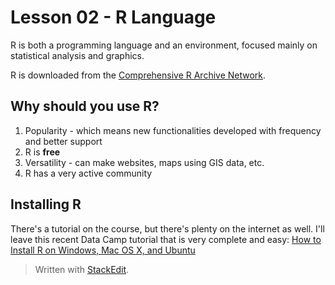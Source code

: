 # Lesson 02 - R Language

R is both a programming language and an environment, focused mainly on statistical analysis and graphics.

R is downloaded from the [Comprehensive R Archive Network](https://cran.r-project.org/).

## Why should you use R?

1. Popularity - which means new functionalities developed with frequency and better support
2. R is **free**
3. Versatility - can make websites, maps using GIS data, etc.
4. R has a very active community

## Installing R

There's a tutorial on the course, but there's plenty on the internet as well. I'll leave this recent Data Camp tutorial that is very complete and easy:
[How to Install R on Windows, Mac OS X, and Ubuntu](https://www.datacamp.com/community/tutorials/installing-R-windows-mac-ubuntu)


> Written with [StackEdit](https://stackedit.io/).
<!--stackedit_data:
eyJoaXN0b3J5IjpbLTQxNTA3NjQ0NSwzNTIxMjY2NDUsLTIxMj
MxNDA2MTYsLTY1MzA3MzAyOSwtOTM5MTE0ODc0XX0=
-->